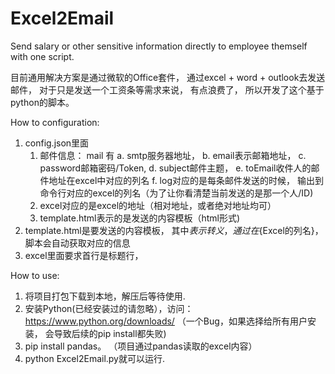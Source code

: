 # Excel2Email
Send salary or other sensitive information directly to employee themself with one script.


目前通用解决方案是通过微软的Office套件， 通过excel + word + outlook去发送邮件， 对于只是发送一个工资条等需求来说， 有点浪费了， 所以开发了这个基于python的脚本。

How to configuration:
1. config.json里面
    1. 邮件信息： mail 有
        a. smtp服务器地址， 
        b. email表示邮箱地址， 
        c. password邮箱密码/Token, 
        d. subject邮件主题， 
        e. toEmail收件人的邮件地址在excel中对应的列名
        f. log对应的是每条邮件发送的时候， 输出到命令行对应的excel的列名（为了让你看清楚当前发送的是那一个人/ID)
    2. excel对应的是excel的地址（相对地址，或者绝对地址均可）
    3. template.html表示的是发送的内容模板（html形式)
2. template.html是要发送的内容模板， 其中${}表示转义， 通过在${Excel的列名}，脚本会自动获取对应的信息
3. excel里面要求首行是标题行，

How to use:
1. 将项目打包下载到本地，解压后等待使用.
2. 安装Python(已经安装过的请忽略），访问： https://www.python.org/downloads/ （一个Bug，如果选择给所有用户安装， 会导致后续的pip install都失败)
3. pip install pandas。 （项目通过pandas读取的excel内容）
4. python Excel2Email.py就可以运行.

